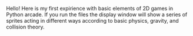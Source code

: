 Hello! Here is my first expirience with basic elements of 2D games in Python arcade. If you run the files the display window will show a series of sprites acting in different ways according to basic physics, gravity, and collision theory. 